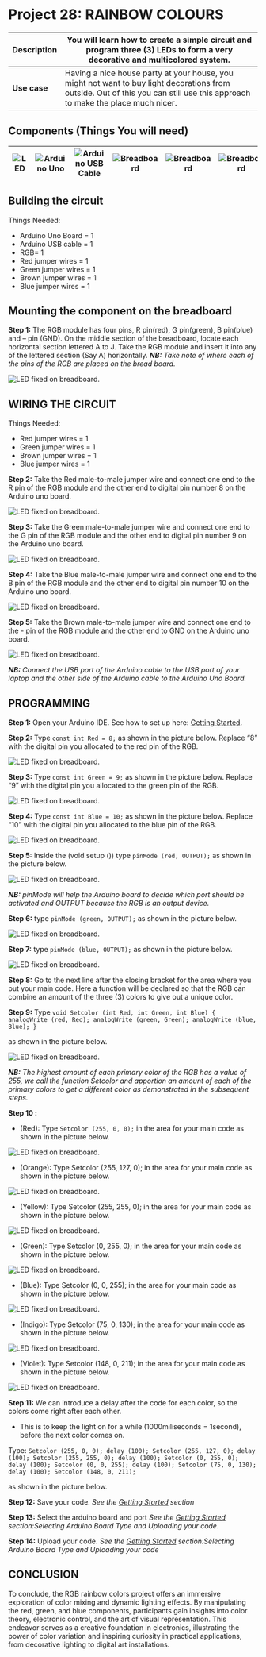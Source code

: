 # Project 28: RAINBOW COLOURS

| **Description** | You will learn how to create a simple circuit and program three (3) LEDs to form a very decorative and multicolored system. |
|------------------|----------------------------------------------------------------|
| **Use case**     | Having a nice house party at your house, you might not want to buy light decorations from outside. Out of this you can still use this approach to make the place much nicer. |

## Components (Things You will need)

| ![LED](../../assets/components/LED.png) | ![Arduino Uno](../../assets/components/arduino.png) | ![Arduino USB Cable](../../assets/components/USB_Cable.png) | ![Breadboard](../../assets/components/breadboard.png) |![Breadboard](../../assets/components/jump_wire.png)|![Breadboard](../../assets/components/RGB_Module.png)
|-------------------------|-------------------------|-------------------------|-------------------------|-------------------------|-------------------------|

## Building the circuit

Things Needed:

-	Arduino Uno Board = 1
-	Arduino USB cable = 1
-	RGB= 1
-	Red jumper wires = 1
-	Green jumper wires = 1
-	Brown jumper wires = 1
-	Blue jumper wires = 1

## Mounting the component on the breadboard

**Step 1:** The RGB module has four pins, R pin(red), G pin(green), B pin(blue) and – pin (GND). On the middle section of the breadboard, locate each horizontal section lettered A to J. Take the RGB module and insert it into any of the lettered section (Say A) horizontally. 
_**NB:** Take note of where each of the pins of the RGB are placed on the bread board._


![LED fixed on breadboard](../../assets/1.0/RGB/RGB_Intro/mount_RGB.jpg).


## WIRING THE CIRCUIT

Things Needed:

-	Red jumper wires = 1
-	Green jumper wires = 1
-	Brown jumper wires = 1
-	Blue jumper wires = 1

**Step 2:** Take the Red male-to-male jumper wire and connect one end to the R pin of the RGB module and the other end to digital pin number 8 on the Arduino uno board.

![LED fixed on breadboard](../../assets/1.0/RGB/RGB_Intro/red_wire_connected.jpg).

**Step 3:** Take the Green male-to-male jumper wire and connect one end to the G pin of the RGB module and the other end to digital pin number 9 on the Arduino uno board.

![LED fixed on breadboard](../../assets/1.0/RGB/RGB_Intro/green_wire_connect.jpg).

**Step 4:** Take the Blue male-to-male jumper wire and connect one end to the B pin of the RGB module and the other end to digital pin number 10 on the Arduino uno board.

![LED fixed on breadboard](../../assets/1.0/RGB/RGB_Intro/blue_wire_connect.jpg).

**Step 5:** Take the Brown male-to-male jumper wire and connect one end to the - pin of the RGB module and the other end to GND on the Arduino uno board.

![LED fixed on breadboard](../../assets/1.0/RGB/RGB_Intro/gnd_wire_connect.jpg).

_**NB:** Connect the USB port of the Arduino cable to the USB port of your laptop and the other side of the Arduino cable to the Arduino Uno Board._

## PROGRAMMING

**Step 1:** Open your Arduino IDE. See how to set up here: [Getting Started](../../../../README.md#getting-started).

**Step 2:** Type ```const int Red = 8;``` as shown in the picture below. Replace “8” with the digital pin you allocated to the red pin of the RGB.

![LED fixed on breadboard](../../assets/1.0/RGB/RGB_Rainbow_Colors/code_1.png).

**Step 3:** Type ```const int Green = 9;``` as shown in the picture below. Replace “9” with the digital pin you allocated to the green pin of the RGB.

![LED fixed on breadboard](../../assets/1.0/RGB/RGB_Rainbow_Colors/code_2.png).

**Step 4:** Type ```const int Blue = 10;``` as shown in the picture below. Replace “10” with the digital pin you allocated to the blue pin of the RGB.

![LED fixed on breadboard](../../assets/1.0/RGB/RGB_Rainbow_Colors/code_3.png).

**Step 5:** Inside the (void setup ()) type ```pinMode (red, OUTPUT);``` as shown in the picture below.

![LED fixed on breadboard](../../assets/1.0/RGB/RGB_Rainbow_Colors/code_4.png).

_**NB:** pinMode will help the Arduino board to decide which port should be activated and OUTPUT because the RGB is an output device._

**Step 6:** type ```pinMode (green, OUTPUT);``` as shown in the picture below.

![LED fixed on breadboard](../../assets/1.0/RGB/RGB_Rainbow_Colors/code_5.png).

**Step 7:** type ```pinMode (blue, OUTPUT);``` as shown in the picture below.

![LED fixed on breadboard](../../assets/1.0/RGB/RGB_Rainbow_Colors/code_6.png).

**Step 8:** Go to the next line after the closing bracket for the area where you put your main code. Here a function will be declared so that the RGB can combine an amount of the three (3) colors to give out a unique color. 

**Step 9:** Type 
    ```
    void Setcolor (int Red, int Green, int Blue) {
        analogWrite (red, Red);
        analogWrite (green, Green);
        analogWrite (blue, Blue);
    }
    ```

as shown in the picture below.

![LED fixed on breadboard](../../assets/1.0/RGB/RGB_Rainbow_Colors/code_7.png).

_**NB:** The highest amount of each primary color of the RGB has a value of 255, we call the function Setcolor and apportion an amount of each of the primary colors to get a different color as demonstrated in the subsequent steps._

**Step 10 :** 

- (Red): Type ```Setcolor (255, 0, 0);``` in the area for your main code as shown in the picture below.

![LED fixed on breadboard](../../assets/1.0/RGB/RGB_Rainbow_Colors/code_8.png).

- (Orange): Type Setcolor (255, 127, 0); in the area for your main code as shown in the picture below.

![LED fixed on breadboard](../../assets/1.0/RGB/RGB_Rainbow_Colors/code_9.png).

- (Yellow): Type Setcolor (255, 255, 0); in the area for your main code as shown in the picture below.

![LED fixed on breadboard](../../assets/1.0/RGB/RGB_Rainbow_Colors/code_10.png).

- (Green): Type Setcolor (0, 255, 0); in the area for your main code as shown in the picture below.

![LED fixed on breadboard](../../assets/1.0/RGB/RGB_Rainbow_Colors/code_11.png).

- (Blue): Type Setcolor (0, 0, 255); in the area for your main code as shown in the picture below.

![LED fixed on breadboard](../../assets/1.0/RGB/RGB_Rainbow_Colors/code_12.png).

- (Indigo): Type Setcolor (75, 0, 130); in the area for your main code as shown in the picture below.

![LED fixed on breadboard](../../assets/1.0/RGB/RGB_Rainbow_Colors/code_13.png).

- (Violet): Type Setcolor (148, 0, 211); in the area for your main code as shown in the picture below.

![LED fixed on breadboard](../../assets/1.0/RGB/RGB_Rainbow_Colors/code_14.png).

**Step 11:** We can introduce a delay after the code for each color, so the colors come right after each other.

- This is to keep the light on for a while (1000miliseconds = 1second), before the next color comes on.

Type:
    ```
    Setcolor (255, 0, 0);
    delay (100);
    Setcolor (255, 127, 0);
    delay (100);
    Setcolor (255, 255, 0);
    delay (100);
    Setcolor (0, 255, 0);
    delay (100);
    Setcolor (0, 0, 255);
    delay (100);
    Setcolor (75, 0, 130);
    delay (100);
    Setcolor (148, 0, 211);
    ```

as shown in the picture below.

**Step 12:** Save your code. _See the [Getting Started](../../../../README.md#getting-started) section_

**Step 13:** Select the arduino board and port _See the [Getting Started](../../../../README.md#getting-started) section:Selecting Arduino Board Type and Uploading your code_.

**Step 14:** Upload your code. _See the [Getting Started](../../../../README.md#getting-started) section:Selecting Arduino Board Type and Uploading your code_

## CONCLUSION

To conclude, the RGB rainbow colors project offers an immersive exploration of color mixing and dynamic lighting effects. By manipulating the red, green, and blue components, participants gain insights into color theory, electronic control, and the art of visual representation. This endeavor serves as a creative foundation in electronics, illustrating the power of color variation and inspiring curiosity in practical applications, from decorative lighting to digital art installations.